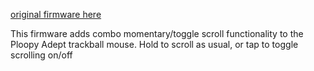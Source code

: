 [original firmware here](https://github.com/ploopyco/adept-trackball)

This firmware adds combo momentary/toggle scroll functionality to the Ploopy Adept trackball mouse.
Hold to scroll as usual, or tap to toggle scrolling on/off

